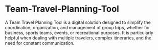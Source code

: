 # Team-Travel-Planning-Tool
A Team Travel Planning Tool is a digital solution designed to simplify the coordination, organization, and management of group trips, whether for business, sports teams, events, or recreational purposes. It is particularly helpful when dealing with multiple travelers, complex itineraries, and the need for constant communication.
